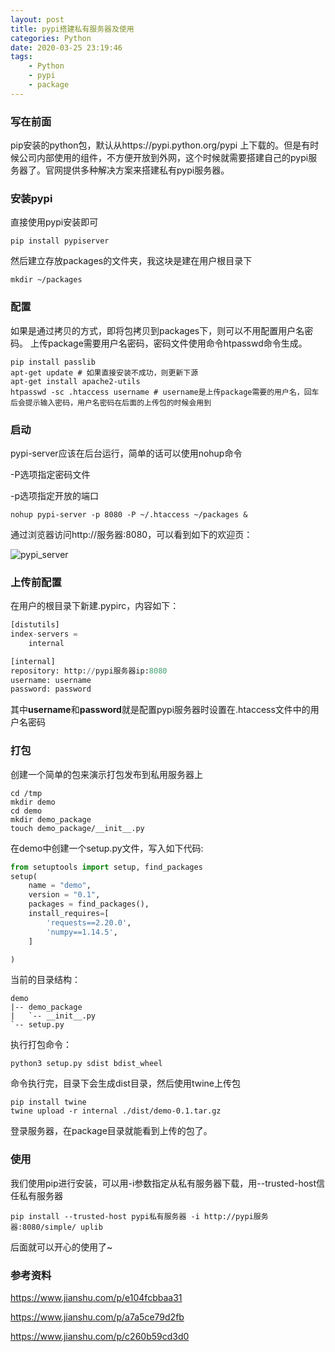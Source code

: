 ```yaml
---
layout: post
title: pypi搭建私有服务器及使用
categories: Python
date: 2020-03-25 23:19:46
tags:
    - Python
    - pypi
    - package
---
```

### 写在前面
pip安装的python包，默认从https://pypi.python.org/pypi 上下载的。但是有时候公司内部使用的组件，不方便开放到外网，这个时候就需要搭建自己的pypi服务器了。官网提供多种解决方案来搭建私有pypi服务器。

### 安装pypi
直接使用pypi安装即可
```shell
pip install pypiserver
```
<!--more-->
然后建立存放packages的文件夹，我这块是建在用户根目录下
```shell
mkdir ~/packages
```

### 配置
如果是通过拷贝的方式，即将包拷贝到packages下，则可以不用配置用户名密码。
上传package需要用户名密码，密码文件使用命令htpasswd命令生成。
```shell
pip install passlib
apt-get update # 如果直接安装不成功，则更新下源
apt-get install apache2-utils
htpasswd -sc .htaccess username # username是上传package需要的用户名，回车后会提示输入密码，用户名密码在后面的上传包的时候会用到
```

### 启动
pypi-server应该在后台运行，简单的话可以使用nohup命令

-P选项指定密码文件

-p选项指定开放的端口
```
nohup pypi-server -p 8080 -P ~/.htaccess ~/packages &
```
通过浏览器访问http://服务器:8080，可以看到如下的欢迎页：

![pypi_server](https://cutoutsy-blog-1253675385.cos.ap-chengdu.myqcloud.com/pypi_server.png)


### 上传前配置
在用户的根目录下新建.pypirc，内容如下：
```python
[distutils]
index-servers =
    internal

[internal]
repository: http://pypi服务器ip:8080
username: username
password: password
```
其中**username**和**password**就是配置pypi服务器时设置在.htaccess文件中的用户名密码

### 打包
创建一个简单的包来演示打包发布到私用服务器上
```shell
cd /tmp
mkdir demo
cd demo
mkdir demo_package
touch demo_package/__init__.py
```
在demo中创建一个setup.py文件，写入如下代码:
```python
from setuptools import setup, find_packages
setup(
    name = "demo",
    version = "0.1",
    packages = find_packages(),
    install_requires=[
        'requests==2.20.0',
        'numpy==1.14.5',
    ]

)
```
当前的目录结构：
```shell
demo
|-- demo_package
|   `-- __init__.py
`-- setup.py
```
执行打包命令：
```shell
python3 setup.py sdist bdist_wheel
```
命令执行完，目录下会生成dist目录，然后使用twine上传包
```shell
pip install twine
twine upload -r internal ./dist/demo-0.1.tar.gz
```
登录服务器，在package目录就能看到上传的包了。

### 使用
我们使用pip进行安装，可以用-i参数指定从私有服务器下载，用--trusted-host信任私有服务器
```
pip install --trusted-host pypi私有服务器 -i http://pypi服务器:8080/simple/ uplib
```
后面就可以开心的使用了~

### 参考资料

https://www.jianshu.com/p/e104fcbbaa31

https://www.jianshu.com/p/a7a5ce79d2fb

https://www.jianshu.com/p/c260b59cd3d0
